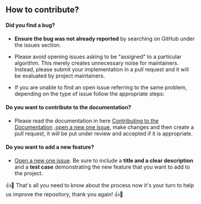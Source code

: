 ## How to contribute?

#### **Did you find a bug?**

- **Ensure the bug was not already reported** by searching on GitHub under the issues section.

- Please avoid opening issues asking to be "assigned” to a particular algorithm. This merely creates unnecessary noise for maintainers. Instead, please submit your implementation in a pull request and it will be evaluated by project maintainers.

- If you are unable to find an open issue referring to the same problem, depending on the type of issue follow the appropriate steps:

#### **Do you want to contribute to the documentation?**

- Please read the documentation in here [Contributing to the Documentation](https://github.com/Isha2103/SortingAlgorithms/blob/master/CONTRIBUTING.md) ,[open a new one issue](https://github.com/Isha2103/SortingAlgorithms/issues/new), make changes and then create a pull request, it will be put under review and accepted if it is appropriate.

#### **Do you want to add a new feature?**

- [Open a new one issue](https://github.com/Isha2103/SortingAlgorithms/issues/new). Be sure to include a **title and a clear description** and a **test case** demonstrating the new feature that you want to add to the project.



:+1::tada: That's all you need to know about the process now it's your turn to help us improve the repository, thank you again! :+1::tada:
